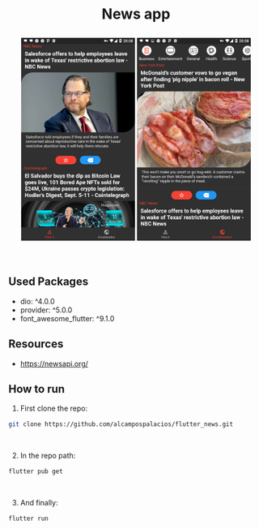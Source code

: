 <h1 align="center">
  News app
</h1>

<h2 align="center">
  <img src="./demo1.png" height="400" />
  <img src="./demo2.png" height="400" />
</h2>

<br />

## Used Packages

- dio: ^4.0.0
- provider: ^5.0.0
- font_awesome_flutter: ^9.1.0

## Resources

- https://newsapi.org/

## How to run

1. First clone the repo:

```bash
git clone https://github.com/alcampospalacios/flutter_news.git
```

<br />

2. In the repo path:

```bash
flutter pub get
```

<br />

3. And finally:

```bash
flutter run
```
